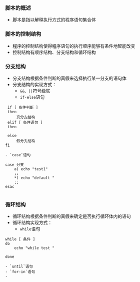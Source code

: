 ### 脚本的概述

- 脚本是指以解释执行方式的程序语句集合体

### 脚本的控制结构

- 程序的控制结构使得程序语句的执行顺序能够有条件地智能改变
- 控制结构有顺序结构、分支结构和循环结构

### 分支结构

- 分支结构根据条件判断的真假来选择执行某一分支的语句体
- 分支结构的实现方式：
  - `&&、||`符号级联
  - `if-else`语句

```
 if [ 条件判断 ]
 then
     真分支结构
 elif [ 条件语句 ]
 then

 else
     假分支结构
fi
```

```
- `case`语句
```

```
case 分支
    a) echo "test1"
    ;;
    *) echo "default "
    ;;
esac
    
```

### 循环结构

- 循环结构根据条件判断的真假来确定是否执行循环体内的语句
- 循环结构实现方式：
  - `while`语句

```
while [ 条件 ]
do
    echo "while test "

done
```

```
- `until`语句
- `for-in`语句
- 
```